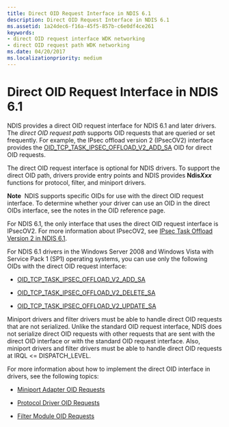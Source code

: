 ```yaml
---
title: Direct OID Request Interface in NDIS 6.1
description: Direct OID Request Interface in NDIS 6.1
ms.assetid: 1a24dec6-f16a-45f5-857b-c6e0df4ce261
keywords:
- direct OID request interface WDK networking
- direct OID request path WDK networking
ms.date: 04/20/2017
ms.localizationpriority: medium
---
```


# Direct OID Request Interface in NDIS 6.1





NDIS provides a direct OID request interface for NDIS 6.1 and later drivers. The *direct OID request path* supports OID requests that are queried or set frequently. For example, the IPsec offload version 2 (IPsecOV2) interface provides the [OID\_TCP\_TASK\_IPSEC\_OFFLOAD\_V2\_ADD\_SA](https://msdn.microsoft.com/library/windows/hardware/ff569812) OID for direct OID requests.

The direct OID request interface is optional for NDIS drivers. To support the direct OID path, drivers provide entry points and NDIS provides **Ndis*Xxx*** functions for protocol, filter, and miniport drivers.

**Note**  NDIS supports specific OIDs for use with the direct OID request interface. To determine whether your driver can use an OID in the direct OIDs interface, see the notes in the OID reference page.

 

For NDIS 6.1, the only interface that uses the direct OID request interface is IPsecOV2. For more information about IPsecOV2, see [IPsec Task Offload Version 2 in NDIS 6.1](ipsec-task-offload-version-2-in-ndis-6-1.md).

For NDIS 6.1 drivers in the Windows Server 2008 and Windows Vista with Service Pack 1 (SP1) operating systems, you can use only the following OIDs with the direct OID request interface:

-   [OID\_TCP\_TASK\_IPSEC\_OFFLOAD\_V2\_ADD\_SA](https://msdn.microsoft.com/library/windows/hardware/ff569812)

-   [OID\_TCP\_TASK\_IPSEC\_OFFLOAD\_V2\_DELETE\_SA](https://msdn.microsoft.com/library/windows/hardware/ff569813)

-   [OID\_TCP\_TASK\_IPSEC\_OFFLOAD\_V2\_UPDATE\_SA](https://msdn.microsoft.com/library/windows/hardware/ff569814)

Miniport drivers and filter drivers must be able to handle direct OID requests that are not serialized. Unlike the standard OID request interface, NDIS does not serialize direct OID requests with other requests that are sent with the direct OID interface or with the standard OID request interface. Also, miniport drivers and filter drivers must be able to handle direct OID requests at IRQL &lt;= DISPATCH\_LEVEL.

For more information about how to implement the direct OID interface in drivers, see the following topics:

-   [Miniport Adapter OID Requests](miniport-adapter-oid-requests.md)

-   [Protocol Driver OID Requests](protocol-driver-oid-requests.md)

-   [Filter Module OID Requests](filter-module-oid-requests.md)

 

 





